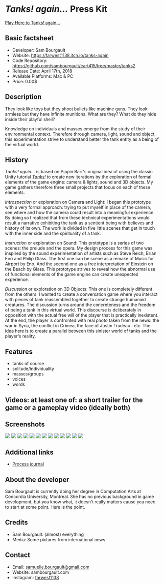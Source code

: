 # *Tanks! again...* Press Kit

[Play Here to Tanks! again...]()

## Basic factsheet
- Developer: Sam Bourgault
- Website: https://farwest1138.itch.io/tanks-again
- Code Repository: https://github.com/sambourgault/cart415/tree/master/tanks2
- Release Date: April 17th, 2018
- Available Platforms: Mac & PC
- Price: 0.00$

## Description

They look like toys but they shoot bullets like machine guns. They look armless but they have infinite munitions. What are they? What do they hide inside their playful shell?

Knowledge on individuals and masses emerge from the study of their environmental context. Therefore through camera, light, sound and object, this experimentation strive to understand better the tank entity as a being of the virtual world.


## History

*Tanks! again...* is based on Pippin Barr's original idea of using the classic Unity tutorial [*Tanks!*](https://unity3d.com/learn/tutorials/s/tanks-tutorial) to create new iterations by the exploration of formal elements of the game engine: camera & lights, sound and 3D objects. My game gathers therefore three small projects that focus on each of these elements.

 *Introspection* or exploration on Camera and Light: I began this prototype with a very formal approach: trying to put myself in place of the camera, see where and how the camera could result into a meaningful experience. By doing so I realized that from these technical experimentations would result a narrative exhibiting the tank as a sentient being with believes and history of its own. The work is divided in five little scenes that get in touch with the inner side and the spirituality of a tank.

*Instruction* or exploration on Sound: This prototype is a series of two scenes: the prelude and the opera. My design process for this game was inspired by the sound experimentation of artists such as Steve Reich, Brian Eno and Philip Glass. The first one can be scene as a remake of Music for Airport by Eno. And the second one as a free interpretation of Einstein on the Beach by Glass. This prototype strives to reveal how the abnormal use of functional elements of the game engine can create unexpected experience.

*Discussion* or exploration on 3D Objects: This one is completely different from the others. I wanted to create a conversation game where you interact with pieces of tank reassembled together to create strange humanoid creatures. The discussion turns around the concreteness and the freedom of being a tank in this virtual world. This discourse is deliberately in opposition with the actual free will of the player that is practically inexistent. At the end, the player is confronted with real photo taken from the news: the war in Syria, the conflict in Crimea, the face of Justin Trudeau.. etc. The idea here is to create a parallel between this sinister world of tanks and the player's reality.


## Features
- tanks of course
- solitude/individuality
- masses/groups
- voices
- words

## Videos: at least one of: a short trailer for the game or a gameplay video (ideally both)

## Screenshots
![](https://github.com/sambourgault/tanksagain/blob/master/Images/img1.png)
![](https://github.com/sambourgault/tanksagain/blob/master/Images/img2.png)
![](https://github.com/sambourgault/tanksagain/blob/master/Images/img3.png)
![](https://github.com/sambourgault/tanksagain/blob/master/Images/img4.png)
![](https://github.com/sambourgault/tanksagain/blob/master/Images/img5.png)
![](https://github.com/sambourgault/tanksagain/blob/master/Images/img6.png)
![](https://github.com/sambourgault/tanksagain/blob/master/Images/img7.png)
![](https://github.com/sambourgault/tanksagain/blob/master/Images/img8.png)
![](https://github.com/sambourgault/tanksagain/blob/master/Images/img9.png)
![](https://github.com/sambourgault/tanksagain/blob/master/Images/img10.png)
![](https://github.com/sambourgault/tanksagain/blob/master/Images/img11.png)
![](https://github.com/sambourgault/tanksagain/blob/master/Images/img12.png)
![](https://github.com/sambourgault/tanksagain/blob/master/Images/img13.png)


## Additional links
- [Process journal](https://github.com/sambourgault/cart415)


## About the developer

Sam Bourgault is currently doing her degree in Computation Arts at Concordia University, Montreal. She has no previous background in game development, but you know what, it doesn't really matters cause you need to start at some point. Here is the point.


## Credits

- Sam Bourgault: (almost) everything
- Media: Some pictures from international news


## Contact
- Email: samuelle.bourgault@gmail.com
- Website: sambourgault.com
- Instagram: [farwest1138](https://www.instagram.com/farwest1138/)
